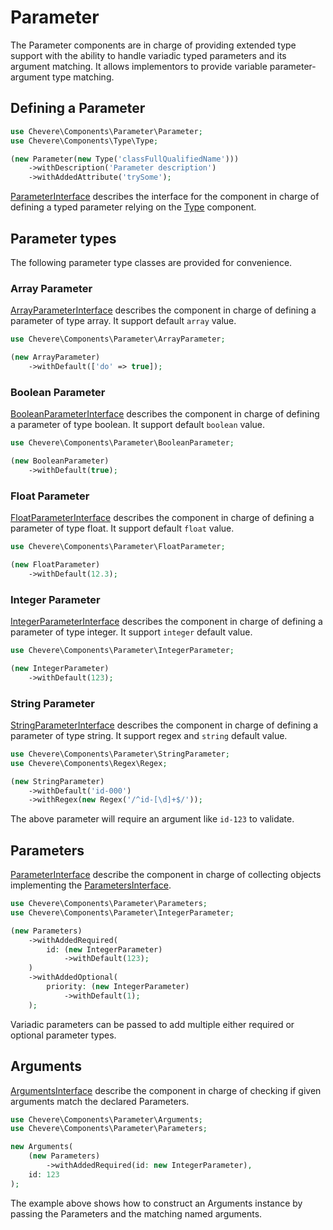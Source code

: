# Parameter

The Parameter components are in charge of providing extended type support with the ability to handle variadic typed parameters and its argument matching. It allows implementors to provide variable parameter-argument type matching.

## Defining a Parameter

```php
use Chevere\Components\Parameter\Parameter;
use Chevere\Components\Type\Type;

(new Parameter(new Type('classFullQualifiedName')))
    ->withDescription('Parameter description')
    ->withAddedAttribute('trySome');
```

[ParameterInterface](../reference/Chevere/Interfaces/Parameter/ParameterInterface.md) describes the interface for the component in charge of defining a typed parameter relying on the [Type](./Type.md) component.

## Parameter types

The following parameter type classes are provided for convenience.

### Array Parameter

[ArrayParameterInterface](../reference/Chevere/Interfaces/Parameter/ArrayParameterInterface.md) describes the component in charge of defining a parameter of type array. It support default `array` value.

```php
use Chevere\Components\Parameter\ArrayParameter;

(new ArrayParameter)
    ->withDefault(['do' => true]);
```

### Boolean Parameter

[BooleanParameterInterface](../reference/Chevere/Interfaces/Parameter/BooleanParameterInterface.md) describes the component in charge of defining a parameter of type boolean. It support default `boolean` value.

```php
use Chevere\Components\Parameter\BooleanParameter;

(new BooleanParameter)
    ->withDefault(true);
```

### Float Parameter

[FloatParameterInterface](../reference/Chevere/Interfaces/Parameter/FloatParameterInterface.md) describes the component in charge of defining a parameter of type float. It support default `float` value.

```php
use Chevere\Components\Parameter\FloatParameter;

(new FloatParameter)
    ->withDefault(12.3);
```

### Integer Parameter

[IntegerParameterInterface](../reference/Chevere/Interfaces/Parameter/IntegerParameterInterface.md) describes the component in charge of defining a parameter of type integer. It support `integer` default value.

```php
use Chevere\Components\Parameter\IntegerParameter;

(new IntegerParameter)
    ->withDefault(123);
```

### String Parameter

[StringParameterInterface](../reference/Chevere/Interfaces/Parameter/StringParameterInterface.md) describes the component in charge of defining a parameter of type string. It support regex and `string` default value.

```php
use Chevere\Components\Parameter\StringParameter;
use Chevere\Components\Regex\Regex;

(new StringParameter)
    ->withDefault('id-000')
    ->withRegex(new Regex('/^id-[\d]+$/'));
```

The above parameter will require an argument like `id-123` to validate.

## Parameters

[ParameterInterface](../reference/Chevere/Interfaces/Parameter/ParameterInterface.md) describe the component in charge of collecting objects implementing the [ParametersInterface](../reference/Chevere/Interfaces/Parameter/ParametersInterface.md).

```php
use Chevere\Components\Parameter\Parameters;
use Chevere\Components\Parameter\IntegerParameter;

(new Parameters)
    ->withAddedRequired(
        id: (new IntegerParameter)
            ->withDefault(123);
    )
    ->withAddedOptional(
        priority: (new IntegerParameter)
            ->withDefault(1);
    );
```

Variadic parameters can be passed to add multiple either required or optional parameter types.

## Arguments

[ArgumentsInterface](../reference/Chevere/Interfaces/Parameter/ArgumentsInterface.md) describe the component in charge of checking if given arguments match the declared Parameters.

```php
use Chevere\Components\Parameter\Arguments;
use Chevere\Components\Parameter\Parameters;

new Arguments(
    (new Parameters)
        ->withAddedRequired(id: new IntegerParameter),
    id: 123
);
```

The example above shows how to construct an Arguments instance by passing the Parameters and the matching named arguments.
